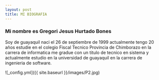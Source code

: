 ```yaml
---
layout: post
title: MI BIOGRAFIA
---
```


### Mi nombre es Gregori Jesus Hurtado Bones 

Soy de guayaquil naci el 26 de septiembre de 1999 actualmente tengo 20 años estudie en el colegio Fiscal Tecnico Provincia de Chimborazo en la carrera de informatica me gradue con un titulo de tecnico en sistema y actualmente estudio en la universidad de guayaquil en la carrera de ingenieria de software.

![_config.yml]({{ site.baseurl }}/images/P2.jpg)

